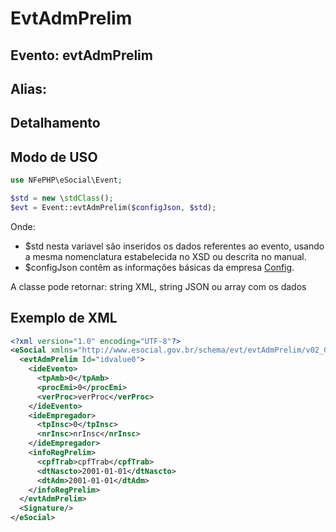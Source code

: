 # EvtAdmPrelim

## Evento: evtAdmPrelim

## Alias: 


## Detalhamento





## Modo de USO

```php
use NFePHP\eSocial\Event;

$std = new \stdClass();
$evt = Event::evtAdmPrelim($configJson, $std);
```

Onde:
- $std nesta variavel são inseridos os dados referentes ao evento, usando a mesma nomenclatura estabelecida no XSD ou descrita no manual.
- $configJson contêm as informações básicas da empresa [Config](Config.md).

A classe pode retornar: string XML, string JSON ou array com os dados


## Exemplo de XML

```xml
<?xml version="1.0" encoding="UTF-8"?>
<eSocial xmlns="http://www.esocial.gov.br/schema/evt/evtAdmPrelim/v02_02_01" xmlns:xsi="http://www.w3.org/2001/XMLSchema-instance" xsi:schemaLocation="http://www.esocial.gov.br/schema/evt/evtAdmPrelim/v02_02_01 ../schemes/evtAdmPrelim.xsd ">
  <evtAdmPrelim Id="idvalue0">
    <ideEvento>
      <tpAmb>0</tpAmb>
      <procEmi>0</procEmi>
      <verProc>verProc</verProc>
    </ideEvento>
    <ideEmpregador>
      <tpInsc>0</tpInsc>
      <nrInsc>nrInsc</nrInsc>
    </ideEmpregador>
    <infoRegPrelim>
      <cpfTrab>cpfTrab</cpfTrab>
      <dtNascto>2001-01-01</dtNascto>
      <dtAdm>2001-01-01</dtAdm>
    </infoRegPrelim>
  </evtAdmPrelim>
  <Signature/>
</eSocial>

```

